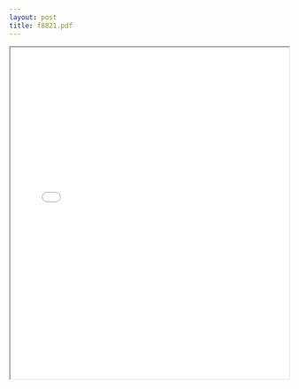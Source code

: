 ```yaml
---
layout: post
title: f8821.pdf
---
```


<div class="pdf-container">
<iframe src="/irs.ea/assets/pdfs/f8821.pdf" height="600" width="100%" allowFullScreen="true"></iframe>
</div>

